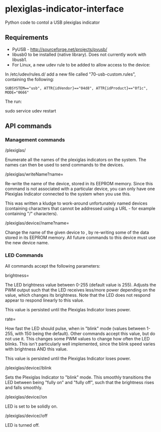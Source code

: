 # plexiglas-indicator-interface
Python code to contol a USB plexiglas indicator

## Requirements
 * PyUSB - http://sourceforge.net/projects/pyusb/
 * libusb0 to be installed (native library). Does not currently work with libusb1.
 * For Linux, a new udev rule to be added to allow access to the device:
 
 In /etc/udev/rules.d/ add a new file called "70-usb-custom.rules", containing the following:
 
    SUBSYSTEM=="usb", ATTR{idVendor}=="04d8", ATTR{idProduct}=="0f1c", MODE="0666"

 The run:
 
   sudo service udev restart

## API commands

### Management commands

  /plexiglas/
  
Enumerate all the names of the plexiglas indicators on the system. The names can then be used to send commands to the devices.
  
   /plexiglas/writeName?name=<newName>
 
 Re-write the name of the device, stored in its EEPROM memory. Since this command is not associated with a particular device, you can only have one Plexiglas Indicator connected to the system when you use this.
 
 This was written a kludge to work-around unfortunately named devices (containing characters that cannot be addressed using a URL - for example containing "/" characters).
 
 /plexiglas/device/<deviceName>/name?name=<newName>
 
 Change the name of the given device to <newName>, by re-writing some of the data stored in its EEPROM memory. All future commands to this device must use the new device name.
 
 ### LED Commands
 
 All commands accept the following parameters:
 
 brightness=<value>
 
 The LED brightness value between 0-255 (default value is 255). Adjusts the PWM output such that the LED receives less/more power depending on the value, which changes its brightness. Note that the LED does not respond appear to respond linearly to this value.
 
 This value is persisted until the Plexiglas Indicator loses power.
 
 rate=<value>
 
 How fast the LED should pulse, when in "blink" mode (values between 1-255, with 150 being the default). Other commands accept this value, but do not use it. This changes some PWM values to change how often the LED blinks. This isn't particularly well implemented, since the blink speed varies with brightness AND this value.
 
 This value is persisted until the Plexiglas Indicator loses power.
 
 /plexiglas/device/<deviceName>/blink
 
 Sets the Plexiglas Indicator to "blink" mode. This smoothly transitions the LED between being "fully on" and "fully off", such that the brightness rises and falls smoothly.
 
 /plexiglas/device/<deviceName>/on
 
 LED is set to be solidly on.
 
 /plexiglas/device/<deviceName>/off
 
 LED is turned off.
 
 
